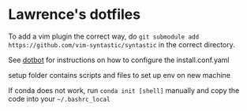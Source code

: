 # Lawrence's dotfiles

To add a vim plugin the correct way, do `git submodule add https://github.com/vim-syntastic/syntastic` in the correct directory.

See [dotbot](https://github.com/anishathalye/dotbot) for instructions on how to configure the install.conf.yaml

setup folder contains scripts and files to set up env on new machine

If conda does not work, run `conda init [shell]` manually and copy the 
code into your `~/.bashrc_local`
